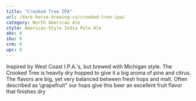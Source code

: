 ```yaml
---
title: "Crooked Tree IPA"
url: /dark-horse-brewing-co/crooked-tree-ipa/
category: North American Ale
style: American-Style India Pale Ale
abv: 6
ibu: 0
srm: 0
upc: 0
---
```

Inspired by West Coast I.P.A.'s, but brewed with Michigan style. The Crooked Tree is heavily dry hopped to give it a big aroma of pine and citrus. The flavors are big, yet very balanced between fresh hops and malt. Often described as \grapefruit\" our hops give this beer an excellent fruit flavor that finishes dry
